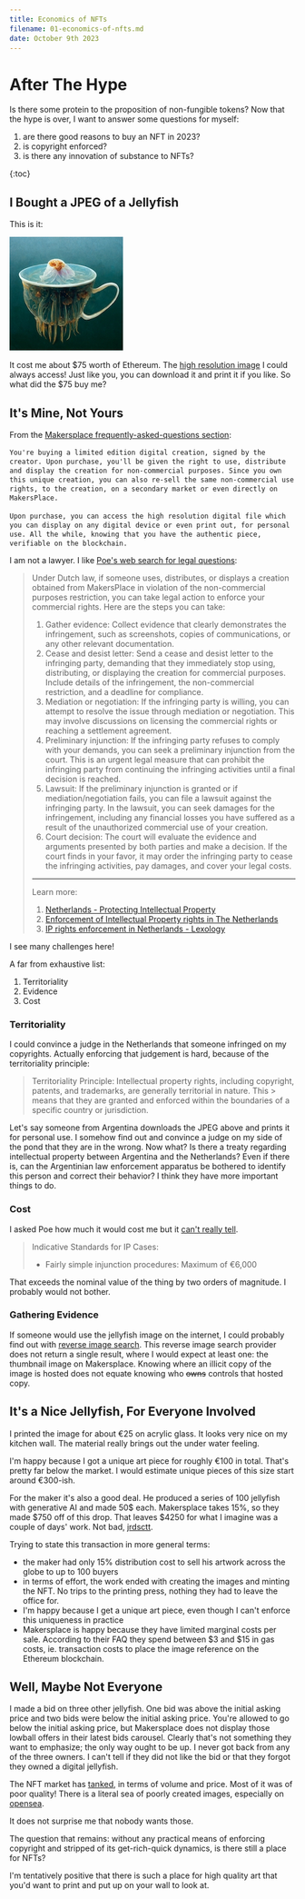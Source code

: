 ```yaml
---
title: Economics of NFTs
filename: 01-economics-of-nfts.md
date: October 9th 2023
---
```


# After The Hype

Is there some protein to the proposition of non-fungible tokens?
Now that the hype is over, I want to answer some questions for myself:

1. are there good reasons to buy an NFT in 2023?
1. is copyright enforced?
1. is there any innovation of substance to NFTs?

{:toc}

## I Bought a JPEG of a Jellyfish

This is it:

![you jelly?](./img/jelly.jpeg)

It cost me about $75 worth of Ethereum.
The [high resolution image](https://ipfsgateway.makersplace.com/ipfs/QmQym1BD9Rohcv6EYQECdJVxxWAFQG1cWZkCHsFhxrPPL7) I could always access!
Just like you, you can download it and print it if you like.
So what did the $75 buy me?

## It's Mine, Not Yours

From the [Makersplace frequently-asked-questions section](https://makersplace.com/faq/):
```
You're buying a limited edition digital creation, signed by the creator. Upon purchase, you'll be given the right to use, distribute and display the creation for non-commercial purposes. Since you own this unique creation, you can also re-sell the same non-commercial use rights, to the creation, on a secondary market or even directly on MakersPlace.

Upon purchase, you can access the high resolution digital file which you can display on any digital device or even print out, for personal use. All the while, knowing that you have the authentic piece, verifiable on the blockchain.
```

I am not a lawyer. I like [Poe's web search for legal questions](https://poe.com/s/Id15GjrqTMqT2UpoSJc5):

> Under Dutch law, if someone uses, distributes, or displays a creation obtained from MakersPlace in violation of the non-commercial purposes restriction, you can take legal action to enforce your commercial rights. Here are the steps you can take:
> 1. Gather evidence: Collect evidence that clearly demonstrates the infringement, such as screenshots, copies of communications, or any other relevant documentation.
> 2. Cease and desist letter: Send a cease and desist letter to the infringing party, demanding that they immediately stop using, distributing, or displaying the creation for commercial purposes. Include details of the infringement, the non-commercial restriction, and a deadline for compliance.
> 3. Mediation or negotiation: If the infringing party is willing, you can attempt to resolve the issue through mediation or negotiation. This may involve discussions on licensing the commercial rights or reaching a settlement agreement.
> 4. Preliminary injunction: If the infringing party refuses to comply with your demands, you can seek a preliminary injunction from the court. This is an urgent legal measure that can prohibit the infringing party from continuing the infringing activities until a final decision is reached.
> 5. Lawsuit: If the preliminary injunction is granted or if mediation/negotiation fails, you can file a lawsuit against the infringing party. In the lawsuit, you can seek damages for the infringement, including any financial losses you have suffered as a result of the unauthorized commercial use of your creation.
> 6. Court decision: The court will evaluate the evidence and arguments presented by both parties and make a decision. If the court finds in your favor, it may order the infringing party to cease the infringing activities, pay damages, and cover your legal costs.
> ---
> Learn more:
> 1. [Netherlands - Protecting Intellectual Property](https://www.trade.gov/country-commercial-guides/netherlands-protecting-intellectual-property)
> 2. [Enforcement of Intellectual Property rights in The Netherlands](https://www.amsadvocaten.com/practice-areas/intellectual-property/enforcement-of-intellectual-property/)
> 3. [IP rights enforcement in Netherlands - Lexology](https://www.lexology.com/library/detail.aspx?g=bc9847e5-ac3e-4a98-a935-9cf6befc20a8)

I see many challenges here!

A far from exhaustive list:

1. Territoriality
1. Evidence
1. Cost

### Territoriality

I could convince a judge in the Netherlands that someone infringed on my copyrights.
Actually enforcing that judgement is hard, because of the territoriality principle:

> Territoriality Principle: Intellectual property rights, including copyright, patents, and trademarks, are generally territorial in nature. This  > means that they are granted and enforced within the boundaries of a specific country or jurisdiction.

Let's say someone from Argentina downloads the JPEG above and prints it for personal use.
I somehow find out and convince a judge on my side of the pond that they are in the wrong.
Now what? Is there a treaty regarding intellectual property between Argentina and the Netherlands?
Even if there is, can the Argentinian law enforcement apparatus be bothered to identify this person and correct their behavior?
I think they have more important things to do.

### Cost

I asked Poe how much it would cost me but it [can't really tell](https://poe.com/s/9XCYQ5xRvJt6x34SDkZg).

>Indicative Standards for IP Cases:
>- Fairly simple injunction procedures: Maximum of €6,000

That exceeds the nominal value of the thing by two orders of magnitude.
I probably would not bother.

### Gathering Evidence

If someone would use the jellyfish image on the internet, I could probably find out with [reverse image search](https://tineye.com/search/2083364697ef99537010360ef63e91c7cc103876?sort=score&order=desc&page=1).
This reverse image search provider does not return a single result, where I would expect at least one: the thumbnail image on Makersplace.
Knowing where an illicit copy of the image is hosted does not equate knowing who ~~owns~~ controls that hosted copy.

## It's a Nice Jellyfish, For Everyone Involved

I printed the image for about €25 on acrylic glass.
It looks very nice on my kitchen wall.
The material really brings out the under water feeling.

I'm happy because I got a unique art piece for roughly €100 in total.
That's pretty far below the market.
I would estimate unique pieces of this size start around €300-ish.

For the maker it's also a good deal.
He produced a series of 100 jellyfish with generative AI and made 50$ each.
Makersplace takes 15%, so they made $750 off of this drop.
That leaves $4250 for what I imagine was a couple of days' work. Not bad, [jrdsctt](https://makersplace.com/jrdsctt).

Trying to state this transaction in more general terms:
- the maker had only 15% distribution cost to sell his artwork across the globe to up to 100 buyers
- in terms of effort, the work ended with creating the images and minting the NFT. No trips to the printing press, nothing they had to leave the office for.
- I'm happy because I get a unique art piece, even though I can't enforce this uniqueness in practice
- Makersplace is happy because they have limited marginal costs per sale. According to their FAQ they spend between $3 and $15 in gas costs, ie. transaction costs to place the image reference on the Ethereum blockchain.

## Well, Maybe Not Everyone

I made a bid on three other jellyfish.
One bid was above the initial asking price and two bids were below the initial asking price.
You're allowed to go below the initial asking price, but Makersplace does not display those lowball offers in their latest bids carousel.
Clearly that's not something they want to emphasize; the only way ought to be up.
I never got back from any of the three owners.
I can't tell if they did not like the bid or that they forgot they owned a digital jellyfish.

The NFT market has [tanked](https://www.investmentmonitor.ai/crypto/nft-market-collapse-cryptocurrency-value/?cf-view), in terms of volume and price.
Most of it was of poor quality!
There is a literal sea of poorly created images, especially on [opensea](https://opensea.io/).

It does not surprise me that nobody wants those.

The question that remains: without any practical means of enforcing copyright and stripped of its get-rich-quick dynamics, is there still a place for NFTs?

I'm tentatively positive that there is such a place for high quality art that you'd want to print and put up on your wall to look at.


